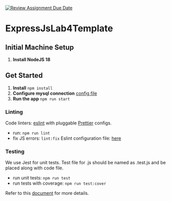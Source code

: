 [![Review Assignment Due Date](https://classroom.github.com/assets/deadline-readme-button-24ddc0f5d75046c5622901739e7c5dd533143b0c8e959d652212380cedb1ea36.svg)](https://classroom.github.com/a/rMQ4Zub2)
# ExpressJsLab4Template

## Initial Machine Setup

1. **Install NodeJS 18**

## Get Started

1. **Install** `npm install`
2. **Configure mysql connection** [config file](https://github.com/ol-kyrychenko/ExpressJsLab4Template/blob/main/config/db.config.js)
2. **Run the app** `npm run start`

### Linting

Code linters: [eslint](https://eslint.org/) with pluggable [Prettier](https://github.com/jlongster/prettier) configs.

- run: `npm run lint`
- fix JS errors: `lint:fix`
  Eslint configuration file: [here](.eslintrc.json)

### Testing

We use Jest for unit tests. Test file for .js should be named as .test.js and be placed along with code file.

- run unit tests: `npm run test`
- run tests with coverage: `npm run test:cover`

Refer to this [document](https://jestjs.io/docs/en/api) for more details.
